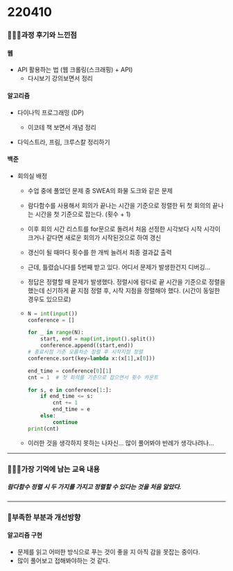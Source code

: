 # 220410

### 👨🏼‍🏫과정 후기와 느낀점

#### 웹

- API 활용하는 법 (웹 크롤링(스크래핑) + API)
  - 다시보기 강의보면서 정리 




#### 알고리즘

- 다이나믹 프로그래밍 (DP)
  - 이코테 책 보면서 개념 정리

- 다익스트라, 프림, 크루스칼 정리하기



#### 백준

- 회의실 배정

  - 수업 중에 풀었던 문제 중 SWEA의 화물 도크와 같은 문제

  - 람다함수를 사용해서 회의가 끝나는 시간을 기준으로 정렬한 뒤 첫 회의의 끝나는 시간을 첫 기준으로 잡는다. (횟수 + 1)

  - 이후 회의 시간 리스트를 for문으로 돌려서 처음 선정한 시각보다 시작 시각이 크거나 같다면 새로운 회의가 시작된것으로 하여 갱신

  - 갱신이 될 때마다 횟수를 한 개씩 늘려서 최종 결과값 출력

  - 근데, 틀렸습니다를 5번째 받고 있다. 어디서 문제가 발생한건지 디버깅...

  - 정답은 정렬할 때 문제가 발생했다. 정렬시에 람다로 끝 시간을 기준으로 정렬을 했는데 신기하게 끝 지점 정렬 후, 시작 지점을 정렬해야 했다. (시간이 동일한 경우도 있으므로)

  - ```python
    N = int(input())
    conference = []
    
    for _ in range(N):
        start, end = map(int,input().split())
        conference.append((start,end))
    # 종료시점 기준 오름차순 정렬 후 시작지점 정렬
    conference.sort(key=lambda x:(x[1],x[0]))
    
    end_time = conference[0][1]
    cnt = 1  # 첫 회의를 기준으로 잡으면서 횟수 카운트
    
    for s, e in conference[1:]:
        if end_time <= s:
            cnt += 1
            end_time = e
        else:
            continue
    print(cnt)
    ```

  - 이러한 것을 생각하지 못하는 나자신... 많이 풀어봐야 반례가 생각나려나...



---

### 💁🏼‍♂️가장 기억에 남는 교육 내용

##### 람다함수 정렬 시 두 가지를 가지고 정렬할 수 있다는 것을 처음 알았다.

---

### 💫부족한 부분과 개선방향

#### 알고리즘 구현

- 문제를 읽고 어떠한 방식으로 푸는 것이 좋을 지 아직 감을 못잡는 중이다.
- 많이 풀어보고 접해봐야하는 것 같다.
